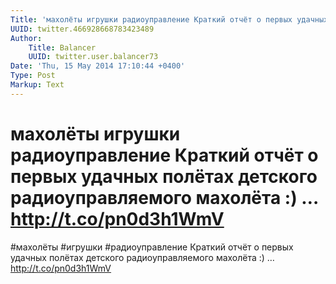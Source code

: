 ```yaml
---
Title: 'махолёты игрушки радиоуправление Краткий отчёт о первых удачных полётах детского радиоуправляемого махолёта :) … http://t.co/pn0d3h1WmV'
UUID: twitter.466928668783423489
Author:
    Title: Balancer
    UUID: twitter.user.balancer73
Date: 'Thu, 15 May 2014 17:10:44 +0400'
Type: Post
Markup: Text
---
```


# махолёты игрушки радиоуправление Краткий отчёт о первых удачных полётах детского радиоуправляемого махолёта :) … http://t.co/pn0d3h1WmV

#махолёты #игрушки #радиоуправление Краткий отчёт о первых
удачных полётах детского радиоуправляемого махолёта :)
… http://t.co/pn0d3h1WmV